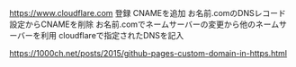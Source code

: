 https://www.cloudflare.com
登録
CNAMEを追加
お名前.comのDNSレコード設定からCNAMEを削除
お名前.comでネームサーバーの変更から他のネームサーバーを利用
cloudflareで指定されたDNSを記入

https://1000ch.net/posts/2015/github-pages-custom-domain-in-https.html
